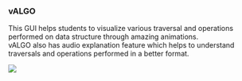### vALGO
<p>This GUI helps students to visualize various traversal and operations performed on data structure through amazing animations.<br>
vALGO also has audio explanation feature which helps to understand traversals and operations performed in a better format.
</p>
<img src="https://github.com/sailee14032000/vALGO/blob/main/valgo.svg">
